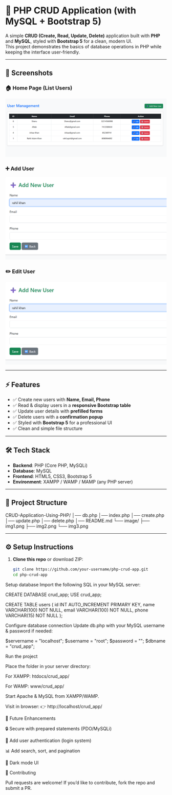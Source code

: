 # 🚀 PHP CRUD Application (with MySQL + Bootstrap 5)

A simple **CRUD (Create, Read, Update, Delete)** application built with **PHP** and **MySQL**, styled with **Bootstrap 5** for a clean, modern UI.  
This project demonstrates the basics of database operations in PHP while keeping the interface user-friendly.

---

## 📸 Screenshots

### 🏠 Home Page (List Users)
![Home Page](./images/img1.png)

### ➕ Add User
![Add User](./images/img2.png)

### ✏️ Edit User
![Edit User](./images/img2.png)

---

## ⚡ Features
- ✅ Create new users with **Name, Email, Phone**  
- ✅ Read & display users in a **responsive Bootstrap table**  
- ✅ Update user details with **prefilled forms**  
- ✅ Delete users with a **confirmation popup**  
- ✅ Styled with **Bootstrap 5** for a professional UI  
- ✅ Clean and simple file structure  

---

## 🛠️ Tech Stack
- **Backend**: PHP (Core PHP, MySQLi)
- **Database**: MySQL
- **Frontend**: HTML5, CSS3, Bootstrap 5
- **Environment**: XAMPP / WAMP / MAMP (any PHP server)

---

## 📂 Project Structure
CRUD-Application-Using-PHP/
│── db.php
│── index.php
│── create.php
│── update.php
│── delete.php
│── README.md
└── image/
    ├── img1.png
    ├── img2.png
    └── img3.png

---

## ⚙️ Setup Instructions

1. **Clone this repo** or download ZIP:
   ```bash
   git clone https://github.com/your-username/php-crud-app.git
   cd php-crud-app
Setup database
Import the following SQL in your MySQL server:

CREATE DATABASE crud_app;
USE crud_app;

CREATE TABLE users (
  id INT AUTO_INCREMENT PRIMARY KEY,
  name VARCHAR(100) NOT NULL,
  email VARCHAR(100) NOT NULL,
  phone VARCHAR(15) NOT NULL
);


Configure database connection
Update db.php with your MySQL username & password if needed:

$servername = "localhost";
$username = "root";
$password = "";
$dbname = "crud_app";


Run the project

Place the folder in your server directory:

For XAMPP: htdocs/crud_app/

For WAMP: www/crud_app/

Start Apache & MySQL from XAMPP/WAMP.

Visit in browser:
👉 http://localhost/crud_app/

🚀 Future Enhancements

🔒 Secure with prepared statements (PDO/MySQLi)

🔑 Add user authentication (login system)

📊 Add search, sort, and pagination

🌙 Dark mode UI

🤝 Contributing

Pull requests are welcome! If you’d like to contribute, fork the repo and submit a PR.




